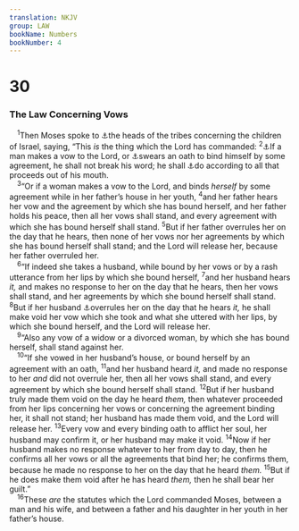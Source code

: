 ```yaml
---
translation: NKJV
group: LAW
bookName: Numbers 
bookNumber: 4
---
```


<div class="title"><h1>30</h1><h3>The Law Concerning Vows</h3></div>
<span class="verse dan_30_1"> <sup>1</sup>Then Moses spoke to <a data-toggle="tooltip" data-placement="bottom" title="Num. 1:4, 16; 7:2">⚓</a>the heads of the tribes concerning the children of Israel, saying, “This <i>is</i> the thing which the Lord has commanded: </span>
<span class="verse dan_30_2"><sup>2</sup><a data-toggle="tooltip" data-placement="bottom" title="Lev. 27:2; Deut. 23:21–23; Judg. 11:30, 31, 35; Eccl. 5:4">⚓</a>If a man makes a vow to the Lord, or <a data-toggle="tooltip" data-placement="bottom" title="Lev. 5:4; Matt. 14:9; Acts 23:14">⚓</a>swears an oath to bind himself by some agreement, he shall not break his word; he shall <a data-toggle="tooltip" data-placement="bottom" title="Job 22:27; Ps. 22:25; 50:14; 66:13, 14; Nah. 1:15">⚓</a>do according to all that proceeds out of his mouth.<br/></span>
<span class="verse dan_30_3"> <sup>3</sup>“Or if a woman makes a vow to the Lord, and binds <i>herself</i> by some agreement while in her father’s house in her youth, </span>
<span class="verse dan_30_4"><sup>4</sup>and her father hears her vow and the agreement by which she has bound herself, and her father holds his peace, then all her vows shall stand, and every agreement with which she has bound herself shall stand. </span>
<span class="verse dan_30_5"><sup>5</sup>But if her father overrules her on the day that he hears, then none of her vows nor her agreements by which she has bound herself shall stand; and the Lord will release her, because her father overruled her.<br/></span>
<span class="verse dan_30_6"> <sup>6</sup>“If indeed she takes a husband, while bound by her vows or by a rash utterance from her lips by which she bound herself, </span>
<span class="verse dan_30_7"><sup>7</sup>and her husband hears <i>it,</i> and makes no response to her on the day that he hears, then her vows shall stand, and her agreements by which she bound herself shall stand. </span>
<span class="verse dan_30_8"><sup>8</sup>But if her husband <a data-toggle="tooltip" data-placement="bottom" title="(Gen. 3:16)">⚓</a>overrules her on the day that he hears <i>it,</i> he shall make void her vow which she took and what she uttered with her lips, by which she bound herself, and the Lord will release her.<br/></span>
<span class="verse dan_30_9"> <sup>9</sup>“Also any vow of a widow or a divorced woman, by which she has bound herself, shall stand against her.<br/></span>
<span class="verse dan_30_10"> <sup>10</sup>“If she vowed in her husband’s house, or bound herself by an agreement with an oath, </span>
<span class="verse dan_30_11"><sup>11</sup>and her husband heard <i>it,</i> and made no response to her <i>and</i> did not overrule her, then all her vows shall stand, and every agreement by which she bound herself shall stand. </span>
<span class="verse dan_30_12"><sup>12</sup>But if her husband truly made them void on the day he heard <i>them,</i> then whatever proceeded from her lips concerning her vows or concerning the agreement binding her, it shall not stand; her husband has made them void, and the Lord will release her. </span>
<span class="verse dan_30_13"><sup>13</sup>Every vow and every binding oath to afflict her soul, her husband may confirm it, or her husband may make it void. </span>
<span class="verse dan_30_14"><sup>14</sup>Now if her husband makes no response whatever to her from day to day, then he confirms all her vows or all the agreements that bind her; he confirms them, because he made no response to her on the day that he heard <i>them.</i></span>
<span class="verse dan_30_15"><sup>15</sup>But if he does make them void after he has heard <i>them,</i> then he shall bear her guilt.”<br/></span>
<span class="verse dan_30_16"> <sup>16</sup>These <i>are</i> the statutes which the Lord commanded Moses, between a man and his wife, and between a father and his daughter in her youth in her father’s house.<br/></span>
